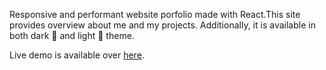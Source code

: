 Responsive and performant website porfolio made with React.This site provides overview about me and my projects. Additionally, it is available in both dark 🌚 and light 🌝 theme.

Live demo is available over [here](https://yashwin12.github.io/portfolio/).